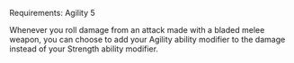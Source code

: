 Requirements: Agility 5

Whenever you roll damage from an attack made with a bladed melee weapon, you can choose to add your Agility ability modifier to the damage instead of your Strength ability modifier.